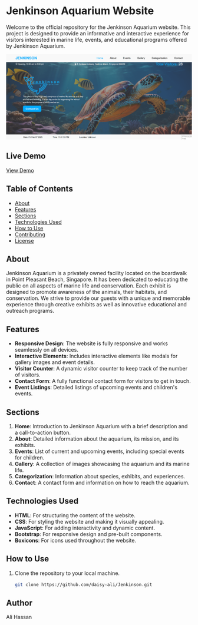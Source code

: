 # Jenkinson Aquarium Website

Welcome to the official repository for the Jenkinson Aquarium website. This project is designed to provide an informative and interactive experience for visitors interested in marine life, events, and educational programs offered by Jenkinson Aquarium.

![Real Estate Demo](./img/Screenshot-min.png)

## Live Demo
[View Demo](https://daisy-ali.github.io/Jenkinson/)

## Table of Contents
- [About](#about)
- [Features](#features)
- [Sections](#sections)
- [Technologies Used](#technologies-used)
- [How to Use](#how-to-use)
- [Contributing](#contributing)
- [License](#license)

## About
Jenkinson Aquarium is a privately owned facility located on the boardwalk in Point Pleasant Beach, Singapore. It has been dedicated to educating the public on all aspects of marine life and conservation. Each exhibit is designed to promote awareness of the animals, their habitats, and conservation. We strive to provide our guests with a unique and memorable experience through creative exhibits as well as innovative educational and outreach programs.

## Features
- **Responsive Design**: The website is fully responsive and works seamlessly on all devices.
- **Interactive Elements**: Includes interactive elements like modals for gallery images and event details.
- **Visitor Counter**: A dynamic visitor counter to keep track of the number of visitors.
- **Contact Form**: A fully functional contact form for visitors to get in touch.
- **Event Listings**: Detailed listings of upcoming events and children's events.

## Sections
1. **Home**: Introduction to Jenkinson Aquarium with a brief description and a call-to-action button.
2. **About**: Detailed information about the aquarium, its mission, and its exhibits.
3. **Events**: List of current and upcoming events, including special events for children.
4. **Gallery**: A collection of images showcasing the aquarium and its marine life.
5. **Categorization**: Information about species, exhibits, and experiences.
6. **Contact**: A contact form and information on how to reach the aquarium.

## Technologies Used
- **HTML**: For structuring the content of the website.
- **CSS**: For styling the website and making it visually appealing.
- **JavaScript**: For adding interactivity and dynamic content.
- **Bootstrap**: For responsive design and pre-built components.
- **Boxicons**: For icons used throughout the website.

## How to Use
1. Clone the repository to your local machine.
   ```bash
   git clone https://github.com/daisy-ali/Jenkinson.git

## Author
Ali Hassan
